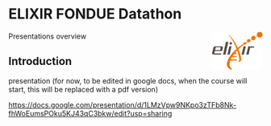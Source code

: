 
# ELIXIR FONDUE Datathon 

<img align="right" src="../program/images/logo_elixir.png" width="100"/>

Presentations overview

## Introduction

presentation (for now, to be edited in google docs, when the course will start, this will be replaced with a pdf version)

https://docs.google.com/presentation/d/1LMzVpw9NKpo3zTFb8Nk-fhWoEumsPOku5KJ43qC3bkw/edit?usp=sharing



